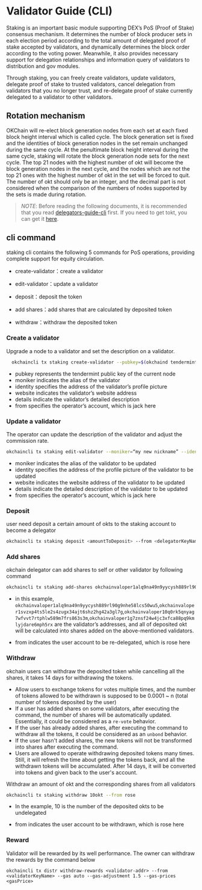 
# Validator Guide (CLI)
<!--
order: 2
-->


Staking is an important basic module supporting DEX’s PoS (Proof of Stake) consensus mechanism. It determines the number of block producer sets in each election period according to the total amount of delegated proof of stake accepted by validators, and dynamically determines the block order according to the voting power. Meanwhile, it also provides necessary support for delegation relationships and information query of validators to distribution and gov modules.

Through staking, you can freely create validators, update validators, delegate proof of stake to trusted validators, cancel delegation from validators that you no longer trust, and re-delegate proof of stake currently delegated to a validator to other validators.

## Rotation mechanism

OKChain will re-elect block generation nodes from each set at each fixed block height interval which is called cycle. The block generation set is fixed and the identities of block generation nodes in the set remain unchanged during the same cycle. At the penultimate block height interval during the same cycle, staking will rotate the block generation node sets for the next cycle. The top 21 nodes with the highest number of okt will become the block generation nodes in the next cycle, and the nodes which are not the top 21 ones with the highest number of okt in the set will be forced to quit. The number of okt should only be an integer, and the decimal part is not considered when the comparison of the numbers of nodes supported by the sets is made during rotation.

> _NOTE_: Before reading the following documents, it is recommended that you read [delegators-guide-cli](../delegators/delegators-guide-cli.html) first. If you need to get tokt, you can get it [here](https://www.okex.com/drawdex).

## cli command
staking cli contains the following 5 commands for PoS operations, providing complete support for equity circulation.


*  create-validator：create a validator

*  edit-validator：update a validator

*  deposit：deposit the token 

*  add shares：add shares that are calculated by deposited token

*  withdraw：withdraw the deposited token

### Create a validator

Upgrade a node to a validator and set the description on a validator.

```bash
  okchaincli tx staking create-validator --pubkey=$(okchaind tendermint show-validator) --moniker="my nickname" --identity="logo|||http://mywebsite/pic/logo.jpg" --website="http://mywebsite" --details="my slogan" --from jack
```

* pubkey represents the tendermint public key of the current node
* moniker indicates the alias of the validator
* identity specifies the address of the validator’s profile picture
* website indicates the validator’s website address
* details indicate the validator’s detailed description
* from specifies the operator’s account, which is jack here

### Update a validator

The operator can update the description of the validator and adjust the commission rate.

```bash
okchaincli tx staking edit-validator --moniker=“my new nickname” --identity="logo|||http://mynewwebsite/pic/newlogo.jpg" --website="http://mynewwebsite" --details="my new slogan"  --from jack
```

- moniker indicates the alias of the validator to be updated
- identity specifies the address of the profile picture of the validator to be updated
- website indicates the website address of the validator to be updated
- details indicate the detailed description of the validator to be updated
- from specifies the operator’s account, which is jack here

### Deposit
user need deposit a certain amount of okts to the staking account to become a delegator
```bash
okchaincli tx staking deposit <amountToDeposit> --from <delegatorKeyName> --gas auto --gas-adjustment 1.5 --gas-prices <gasPrice>
```

### Add shares

okchain delegator can add shares to self or other validator by following command

```bash
okchaincli tx staking add-shares okchainvaloper1alq9na49n9yycysh889rl90g9nhe58lcs50wu5,okchainvaloper1svzxp4ts5le2s4zugx34ajt6shz2hg42a3gl7g,okchainvaloper10q0rk5qnyag7wfvvt7rtphlw589m7frs863s3m,okchainvaloper1g7znsf24w4jc3xfca88pq9kmlyjdare6mph5rx --from <delegatorKeyName>
```

* in this example, `okchainvaloper1alq9na49n9yycysh889rl90g9nhe58lcs50wu5`,`okchainvaloper1svzxp4ts5le2s4zugx34ajt6shz2hg42a3gl7g`,`okchainvaloper10q0rk5qnyag7wfvvt7rtphlw589m7frs863s3m`,`okchainvaloper1g7znsf24w4jc3xfca88pq9kmlyjdare6mph5rx` are the validator’s addresses, and all of deposited okt will be calculated into shares added on the above-mentioned validators.

* from indicates the user account to be re-delegated, which is rose here

### Withdraw

okchain users can withdraw the deposited token while cancelling all the shares, it takes 14 days for withdrawing the tokens.

* Allow users to exchange tokens for votes multiple times, and the number of tokens allowed to be withdrawn is supposed to be 0.0001 ~ n (total number of tokens deposited by the user)
* If a user has added shares on some validators, after executing the command, the number of shares will be automatically updated. Essentially, it could be considered as a `re-vote` behavior.
* If the user has already added shares, after executing the command to withdraw all the tokens, it could be considered as an `unbond` behavior.
* If the user hasn't added shares, the new tokens will not be transformed into shares after executing the command. 
* Users are allowed to operate withdrawing deposited tokens many times. Still, it will refresh the time about getting the tokens back, and all the withdrawn tokens will be accumulated. After 14 days, it will be converted into tokens and given back to the user's account.

Withdraw an amount of okt and the corresponding shares from all validators

```bash
okchaincli tx staking withdraw 10okt --from rose
```

* In the example, 10 is the number of the deposited okts to be undelegated

* from indicates the user account to be withdrawn, which is rose here

### Reward

Validator will be rewarded by its well performance. The owner can withdraw the rewards by the command below

```
okchaincli tx distr withdraw-rewards <validator-addr> --from <validatorKeyName> --gas auto --gas-adjustment 1.5 --gas-prices <gasPrice>
```
